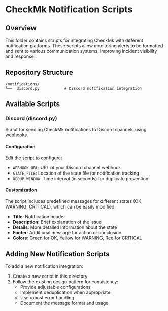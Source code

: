 # CheckMk Notification Scripts

## Overview

This folder contains scripts for integrating CheckMk with different notification platforms. These scripts allow monitoring alerts to be formatted and sent to various communication systems, improving incident visibility and response.

## Repository Structure

```
/notifications/
└──  discord.py           # Discord notification integration
```

## Available Scripts

### Discord (discord.py)

Script for sending CheckMk notifications to Discord channels using webhooks.

#### Configuration

Edit the script to configure:

- `WEBHOOK_URL`: URL of your Discord channel webhook
- `STATE_FILE`: Location of the state file for notification tracking
- `DEDUP_WINDOW`: Time interval (in seconds) for duplicate prevention

#### Customization

The script includes predefined messages for different states (OK, WARNING, CRITICAL), which can be easily modified:

- **Title**: Notification header
- **Description**: Brief explanation of the issue
- **Details**: More detailed information about the state
- **Footer**: Additional message for action or conclusion
- **Colors**: Green for OK, Yellow for WARNING, Red for CRITICAL

## Adding New Notification Scripts

To add a new notification integration:

1. Create a new script in this directory
2. Follow the existing design pattern for consistency:
   - Provide adjustable configurations
   - Implement deduplication when appropriate
   - Use robust error handling
   - Document the message format and usage
